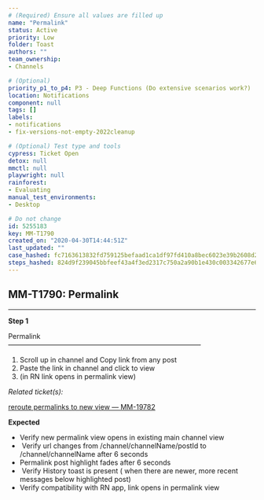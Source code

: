 ```yaml
---
# (Required) Ensure all values are filled up
name: "Permalink"
status: Active
priority: Low
folder: Toast
authors: ""
team_ownership: 
- Channels

# (Optional)
priority_p1_to_p4: P3 - Deep Functions (Do extensive scenarios work?)
location: Notifications
component: null
tags: []
labels: 
- notifications
- fix-versions-not-empty-2022cleanup

# (Optional) Test type and tools
cypress: Ticket Open
detox: null
mmctl: null
playwright: null
rainforest: 
- Evaluating
manual_test_environments: 
- Desktop

# Do not change
id: 5255183
key: MM-T1790
created_on: "2020-04-30T14:44:51Z"
last_updated: ""
case_hashed: fc7163613832fd759125befaad1ca1df97fd410a8bec6023e39b2608d2c5f1162ce8ecb93dd484d4bddf1950300b856b
steps_hashed: 824d9f239045bbfeef43a4f3ed2317c750a2a90b1e430c003342677e6cb6751ad9dcd00de4539c0d25684037720bb2c0
---
```


<!-- (Auto-generated) Based on frontmatter's "key" and "name" -->

## MM-T1790: Permalink

---

**Step 1**

Permalink\
————————————————————————————

1. Scroll up in channel and Copy link from any post
2. Paste the link in channel and click to view
3. (in RN link opens in permalink view)

_Related ticket(s):_

[reroute permalinks to new view — MM-19782](https://mattermost.atlassian.net/browse/MM-19782)

**Expected**

- Verify new permalink view opens in existing main channel view
-  Verify url changes from /channel/channelName/postId to /channel/channelName after 6 seconds 
- Permalink post highlight fades after 6 seconds
-  Verify History toast is present ( when there are newer, more recent messages below highlighted post) 
- Verify compatibility with RN app, link opens in permalink view
